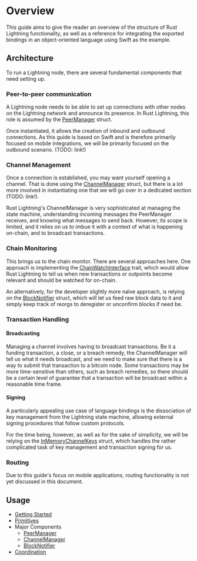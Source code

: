 # Overview

This guide aims to give the reader an overview of the structure of Rust Lightning functionality,
as well as a reference for integrating the exported bindings in an object-oriented language using
Swift as the example.

## Architecture

To run a Lightning node, there are several fundamental components that need setting up.

### Peer-to-peer communication

A Lightning node needs to be able to set up connections with other nodes on the Lightning network
and announce its presence. In Rust Lightning, this role is assumed by the [PeerManager](https://docs.rs/lightning/0.0.11/lightning/ln/peer_handler/struct.PeerManager.html)
struct.

Once instantiated, it allows the creation of inbound and outbound connections. As this guide is
based on Swift and is therefore primarily focused on mobile integrations, we will be primarily
focused on the outbound scenario. (TODO: link!)

### Channel Management

Once a connection is established, you may want yourself opening a channel. That is done
using the [ChannelManager](https://docs.rs/lightning/0.0.11/lightning/ln/channelmanager/index.html)
struct, but there is a lot more involved in instantiating one that we will go over in a
dedicated section (TODO: link!).

Rust Lightning's ChannelManager is very sophisticated at managing the state machine,
understanding incoming messages the PeerManager receives, and knowing what messages to send back.
However, its scope is limited, and it relies on us to imbue it with a context of what is
happening on-chain, and to broadcast transactions. 

### Chain Monitoring

This brings us to the chain monitor. There are several approaches here. One approach is 
implementing the [ChainWatchInterface](https://docs.rs/lightning/0.0.11/lightning/chain/chaininterface/trait.ChainWatchInterface.html)
trait, which would allow Rust Lightning to tell us when new transactions or outpoints become
relevant and should be watched for on-chain.

An alternatively, for the developer slightly more naïve approach, is relying on the 
[BlockNotifier](https://docs.rs/lightning/0.0.11/lightning/chain/chaininterface/struct.BlockNotifier.html)
struct, which will let us feed raw block data to it and simply keep track of reorgs to deregister
or unconfirm blocks if need be.

### Transaction Handling

#### Broadcasting

Managing a channel involves having to broadcast transactions. Be it a funding transaction, a
close, or a breach remedy, the ChannelManager will tell us what it needs broadcast, and we
need to make sure that there is a way to submit that transaction to a bitcoin node. Some 
transactions may be more time-sensitive than others, such as breach remedies, so there should
be a certain level of guarantee that a transaction will be broadcast within a reasonable time frame.

#### Signing

A particularly appealing use case of language bindings is the dissociation of key management from
the Lightning state machine, allowing external signing procedures that follow custom protocols.

For the time being, however, as well as for the sake of simplicity, we will be relying on the
[InMemoryChannelKeys](https://docs.rs/lightning/0.0.11/lightning/chain/keysinterface/struct.InMemoryChannelKeys.html) struct,
which handles the rather complicated task of key management and transaction signing for us.

### Routing

Due to this guide's focus on mobile applications, routing functionality is not yet discussed
in this document.

## Usage

* [Getting Started](GettingStarted.md)
* [Primitives](Primitives.md)
* Major Components
    * [PeerManager](PeerManager.md)
    * [ChannelManager](ChannelManager.md)
    * [BlockNotifier](BlockNotifier.md)
* [Coordination](Coordination.md)